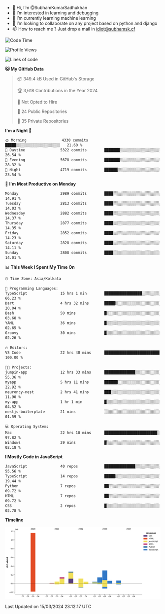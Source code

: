 - 👋 Hi, I’m @SubhamKumarSadhukhan
- 👀 I’m interested in learning and debugging
- 🌱 I’m currently learning machine learning
- 💞️ I’m looking to collaborate on any project based on python and django
- 📫 How to reach me ?
      Just drop a mail in idiot@subhamsk.cf

<!---
SubhamKumarSadhukhan/SubhamKumarSadhukhan is a ✨ special ✨ repository because its `README.md` (this file) appears on your GitHub profile.
You can click the Preview link to take a look at your changes.
--->


<!--START_SECTION:waka-->
![Code Time](http://img.shields.io/badge/Code%20Time-2%2C009%20hrs%2022%20mins-blue)

![Profile Views](http://img.shields.io/badge/Profile%20Views-1-blue)

![Lines of code](https://img.shields.io/badge/From%20Hello%20World%20I%27ve%20Written-2.4%20million%20lines%20of%20code-blue)

**🐱 My GitHub Data** 

> 📦 349.4 kB Used in GitHub's Storage 
 > 
> 🏆 3,618 Contributions in the Year 2024
 > 
> 🚫 Not Opted to Hire
 > 
> 📜 24 Public Repositories 
 > 
> 🔑 35 Private Repositories 
 > 
**I'm a Night 🦉** 

```text
🌞 Morning                4330 commits        █████░░░░░░░░░░░░░░░░░░░░   21.60 % 
🌆 Daytime                5322 commits        ███████░░░░░░░░░░░░░░░░░░   26.54 % 
🌃 Evening                5678 commits        ███████░░░░░░░░░░░░░░░░░░   28.32 % 
🌙 Night                  4719 commits        ██████░░░░░░░░░░░░░░░░░░░   23.54 % 
```
📅 **I'm Most Productive on Monday** 

```text
Monday                   2989 commits        ████░░░░░░░░░░░░░░░░░░░░░   14.91 % 
Tuesday                  2813 commits        ████░░░░░░░░░░░░░░░░░░░░░   14.03 % 
Wednesday                2882 commits        ████░░░░░░░░░░░░░░░░░░░░░   14.37 % 
Thursday                 2877 commits        ████░░░░░░░░░░░░░░░░░░░░░   14.35 % 
Friday                   2852 commits        ████░░░░░░░░░░░░░░░░░░░░░   14.23 % 
Saturday                 2828 commits        ████░░░░░░░░░░░░░░░░░░░░░   14.11 % 
Sunday                   2808 commits        ████░░░░░░░░░░░░░░░░░░░░░   14.01 % 
```


📊 **This Week I Spent My Time On** 

```text
🕑︎ Time Zone: Asia/Kolkata

💬 Programming Languages: 
TypeScript               15 hrs 1 min        █████████████████░░░░░░░░   66.23 % 
Dart                     4 hrs 32 mins       █████░░░░░░░░░░░░░░░░░░░░   20.04 % 
Bash                     50 mins             █░░░░░░░░░░░░░░░░░░░░░░░░   03.68 % 
YAML                     36 mins             █░░░░░░░░░░░░░░░░░░░░░░░░   02.65 % 
Groovy                   30 mins             █░░░░░░░░░░░░░░░░░░░░░░░░   02.26 % 

🔥 Editors: 
VS Code                  22 hrs 40 mins      █████████████████████████   100.00 % 

🐱‍💻 Projects: 
jumpin-app               12 hrs 33 mins      ██████████████░░░░░░░░░░░   55.36 % 
myapp                    5 hrs 11 mins       ██████░░░░░░░░░░░░░░░░░░░   22.92 % 
neuroncy-nest            2 hrs 41 mins       ███░░░░░░░░░░░░░░░░░░░░░░   11.90 % 
my-app                   1 hr 1 min          █░░░░░░░░░░░░░░░░░░░░░░░░   04.52 % 
nestjs-boilerplate       21 mins             ░░░░░░░░░░░░░░░░░░░░░░░░░   01.59 % 

💻 Operating System: 
Mac                      22 hrs 10 mins      ████████████████████████░   97.82 % 
Windows                  29 mins             █░░░░░░░░░░░░░░░░░░░░░░░░   02.18 % 
```

**I Mostly Code in JavaScript** 

```text
JavaScript               40 repos            ██████████████░░░░░░░░░░░   55.56 % 
TypeScript               14 repos            █████░░░░░░░░░░░░░░░░░░░░   19.44 % 
Python                   7 repos             ██░░░░░░░░░░░░░░░░░░░░░░░   09.72 % 
HTML                     7 repos             ██░░░░░░░░░░░░░░░░░░░░░░░   09.72 % 
CSS                      2 repos             █░░░░░░░░░░░░░░░░░░░░░░░░   02.78 % 
```



**Timeline**

![Lines of Code chart](https://raw.githubusercontent.com/SubhamKumarSadhukhan/SubhamKumarSadhukhan/main/assets/bar_graph.png)


 Last Updated on 15/03/2024 23:12:17 UTC
<!--END_SECTION:waka-->
